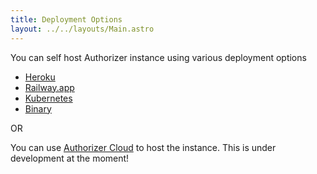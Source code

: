 ```yaml
---
title: Deployment Options
layout: ../../layouts/Main.astro
---
```


You can self host Authorizer instance using various deployment options

- [Heroku](/deployment/heroku/)
- [Railway.app](/deployment/railway)
- [Kubernetes](/deployment/kubernetes)
- [Binary](/deployment/binary)

OR

You can use [Authorizer Cloud](/deployment/authorizer-cloud) to host the instance. This is under development at the moment!
